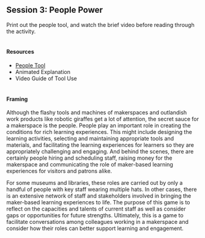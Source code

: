 ## Session 3: People Power 
Print out the people tool, and watch the brief video before reading through the activity. 
<br/><br/>
#### Resources
* [People Tool](https://drive.google.com/open?id=0B73IBpX2ukUbUEdzdW5ULS1JVDA) 
* Animated Explanation
* Video Guide of Tool Use
<br/><br/>
#### Framing 
Although the flashy tools and machines of makerspaces and outlandish work products like robotic giraffes get a lot of attention, the secret sauce for a makerspace is the people. People play an important role in creating the conditions for rich learning experiences. This might include designing the learning activities, selecting and maintaining appropriate tools and materials, and facilitating the learning experiences for learners so they are appropriately challenging and engaging. And behind the scenes, there are certainly people hiring and scheduling staff, raising money for the makerspace and communicating the role of maker-based learning experiences for visitors and patrons alike. 

For some museums and libraries, these roles are carried out by only a handful of people with key staff wearing multiple hats. In other cases, there is an extensive network of staff and stakeholders involved in bringing the maker-based learning experiences to life. The purpose of this game is to reflect on the capacities and talents of current staff as well as consider gaps or opportunities for future strengths. Ultimately, this is a game to facilitate conversations among colleagues working in a makerspace and consider how their roles can better support learning and engagement. 

